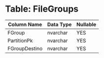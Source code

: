 # Table: FileGroups

| Column Name | Data Type | Nullable |
|-------------|-----------|----------|
| FGroup | nvarchar | YES |
| PartitionPk | nvarchar | YES |
| FGroupDestino | nvarchar | YES |
